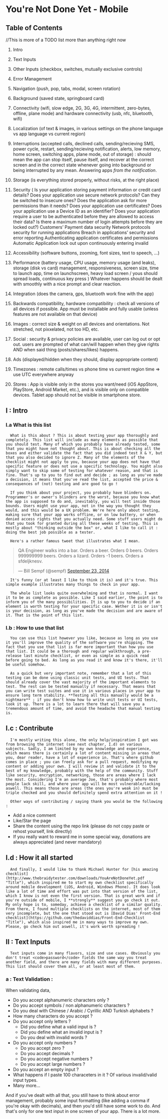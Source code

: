 # You're Not Done Yet - Mobile

## Table of Contents

//This is more of a TODO list more than anything right now
1. Intro
2. Text Inputs
3. Other Inputs (checkbox, switches, mutually exclusive controls)
3. Error Management
4. Navigation (push, pop, tabs, modal, screen rotation)
8. Background (saved state, springboard card)
5. Connectivity (wifi, slow edge, 2G, 3G, 4G, intermittent, zero-bytes, offline, plane mode) and hardware connectivity (usb, nfc, bluetooth, wifi)
6. Localization (of text & images, in various settings on the phone language vs app language vs current region)
7. Interruptions (accepted calls, declined calls, sending/recieving SMS, power cycle, restart, sending/recieving notification, alerts, low memory, home screen, switching apps, plane mode, out of storage) : should mean the app can stop itself, pause itself, and recover at the correct screen and in the correct state whenever going into background or being interrupted by any mean. Answering apps *from the notification*.
9. Storage (is everything stored properly, without risks, at the right place)
10. Security (
      Is your application storing payment information or credit card details?
      Does your application use secure network protocols?
      Can they be switched to insecure ones?
      Does the application ask for more permissions than it needs?
      Does your application use certificates?
      Does your application use a Device ID as an identifier?
      Does your application require a user to be authenticated before they are allowed to access their data?
      Is there a maximum number of login attempts before they are locked out?)
      Customers’ Payment data security
      Network protocols security for running applications
      Breach in applications’ security and error reporting
      Authenticating application certificates and permissions
      Automatic Application lock out upon continuously entering invalid

11. Accessibility (software buttons, zooming, font sizes, text to speech, ...)
12. Performance (battery usage, CPU usage, memory usage (and leaks), storage (disk vs card) management, responsiveness, screen size, time to launch app, time on launchscreen, heavy load screen / yous should spread loads, continuous key press ) Whatever happens should be dealt with smoothly with a nice prompt and clear reaction.
13. Integration (does the camera, gps, bluetooth work fine with the app)
14. Backwards compatibility, hardware compatibility : check all versions of all devices if possible. App must be installable and fully usable (unless features are not available on that device)
15. Images : correct size & weight on all devices and orientations. Not stretched, not pixxelated, not too HD, etc.
16. Social : security & privacy policies are available, user can log out or opt out. users are prompted of what can/will happen when they give rights AND when said thing (posts/shares/likes) happens.
17. Ads (displayed/hidden when they should, display appropriate content)
18. Timezones : remote calls/times vs phone time vs current region time => use UTC everywhere anyway
19. Stores : App is visible only in the stores you want/need (iOS AppStore, PlayStore, Android Market, etc.), and is visible only on compatible devices. Tablet app should not be visible in smartphone store.



## I : Intro

### I.a What is this list

      What is this about ? This is about testing your app thoroughly and completely. This list will include as many elements as possible that you should test. Many of which you probably have already tested, some that you might have not thought about. This is about checking all the boxes and either validate the fact that you did indeed test X & Y, but that you also decided to ignore Z. Many of the elements of the checklist might not apply to you, because your app does not have that specific feature or does not use a specific technology. You might also simply want to skip some of testing for whatever reason, and that is fine. That's up to you to find out and decide ; as long as you've made a decision, it means that you've read the list, accepted the price & consequences of (not) testing and are good to go !

      If you think about your project, you probably have blinders on. Programmer's or owner's blinders are the worst, because you know what the app is supposed to do and, inevitably, you will test inside those bounds. Users might use your app, not in the way you thought they would, and this would be a UX problem. We're here only about testing, making sure that your app works offline, or on low battery, or when denied access rights that you actually need. Some stuff users might do that you took for granted during all these weeks of testing. This is mostly about "thinking outside the box" or, what I like to call it : doing the best job possible as a tester.

      Here's a rather famous tweet that illustrates what I mean.

<blockquote class="twitter-tweet" data-lang="en"><p lang="nl" dir="ltr">QA Engineer walks into a bar. Orders a beer. Orders 0 beers. Orders 999999999 beers. Orders a lizard. Orders -1 beers. Orders a sfdeljknesv.</p>&mdash; Bill Sempf (@sempf) <a href="https://twitter.com/sempf/status/514473420277694465?ref_src=twsrc%5Etfw">September 23, 2014</a></blockquote>

      It's funny (or at least I like to think it is) and it's true. This simple example illustrates many things to check in your app.

      The whole list looks quite overwhelming and that is normal. I want it to be as complete as possible. Like I said earlier, the point is to inform you of the many possibilities. It is up to you to decide if an element is worth testing for your specific case. Wether it is or isn't is your decision, as long as you've made the decision and are aware of it. That is the point of this list. 

### I.b : How to use that list

      You can use this list however you like, because as long as you use it you'll improve the quality of the software you're shipping. The fact that you use that list is far more important than how you use that list. It could be a thorough and regular walkthrough, a pre-release last minute checklist, or even as simple as a quick read before going to bed. As long as you read it and know it's there, it'll be useful somehow.

      As a quick but very important note, remember that a lot of this testing can be done using classic unit tests, and UI tests. That should already cover the vast majority of the important elements to test. The rest can be tested manually if necessary. That means that you can write test suites and use it in various places in your app to ensure long term stability. **Testing all this manually would be a nightmare** ; if you don't know how to write unit tests or UI tests, look it up. There is a lot to learn there that will save you a tremendous amount of time, and avoid the headache that manual testing is.

## I.c : Contribute

      I'm mostly writing this alone, the only help/inspiration I got was from browsing the internet (see next chapter, I.d) on various subjects. Sadly, I am limited by my own knowledge and experience, which means there is certainly a lot of content missing in areas that you, dear reader, have a lot of experience in. That's where github comes in place ; you can freely ask for a pull request, modifying my content or adding your own. I will review it and validate it to the best of my knowledge, probably with the help of the community. Stuff like security, encryption, networking, those are areas where I lack the most. Considering I'm an average Joe, that's probably where most people lack skill, and where your app will be most vulnerable/lacking aswell. This means those are areas (the ones you're weak in) must be triple checked and you should definitely spend extra attention on it !

      Other ways of contributing / saying thank you would be the following :
- Add a nice comment
- Like/Star the page
- Share the content using the repo link (please do not copy paste or rehost yourself, link directly)
- If you really want to reward me in some special way, donations are always appreciated (and never mandatory)

## I.d : How it all started

      And finally, I would like to thank Michael Hunter for [his amazing checklist](http://www.thebraidytester.com/downloads/YouAreNotDoneYet.pdf "Title"), which inspired me to start my own checklist specifically around mobile development (iOS, Android, Windows Phone). It does look like a lot of time and effort was put into that version of the list, which I know is not even the first version. That is great work and if you're outside of mobile, I **strongly** suggest you go check it out. My only hope is to, someday, achieve a checklist of a similar quality. From there, I found multiple checklists on the internet, most of them very incomplete, but the one that stood out is [David Dias' Front-End checklist](https://github.com/thedaviddias/Front-End-Checklist "Title"), which also inspired me in many ways to improve my own. Please, go check him out aswell, it's work worth spreading !

## II : Text Inputs

      Text inputs come in many flavors, size and use cases. Obviously you don't treat <code>password</code> fields the same way you treat another field, and there are many fields with many different purposes. This list should cover them all, or at least most of them.

### a : Text Validation :
When validating data, 
  - Do you accept alphanumeric characters only ?
  - Do you accept symbols / non alphanumeric characters ?
  - Do you deal with Chinese / Arabic / Cyrillic AND Turkish alphabets ?
  - How many characters do you accept ?
  - Do you accept only letters ?
    - Did you define what a valid input is ?
    - Did you define what an invalid input is ?
    - Do you deal with invalid words ?
  - Do you accept only numbers ?
    - Do you accept zero ?
    - Do you accept decimals ?
    - Do you accept negative numbers ? 
    - Do you accept large numbers ?
 - Do you accept an empty input ?
 - What happens if I paste 100 characeters in it ? Of various invalid/valid input types.
 - Many more...

And if you've dealt with all that, you still have to think about error management, probably some input formatting (like adding a comma if you're okay with decimals), and then you'd still have some work to do. And that's only for one text input in one screen of your app. There is a lot more.
